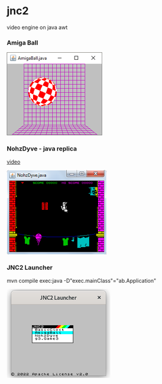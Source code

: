 # jnc2
video engine on java awt

### Amiga Ball

![amiga ball](src/test/resources/amigaball.png)

### NohzDyve - java replica

[video](https://youtu.be/BISPHmAuor8)

![Black Mirror NohzDyve](src/test/resources/nohzdyve.png)

### JNC2 Launcher

mvn compile exec:java -D"exec.mainClass"="ab.Application"

![JNC2 Launcher](src/test/resources/launcher.png)
